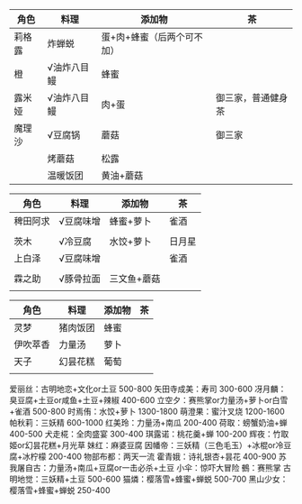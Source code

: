 
| 角色   | 料理        | 添加物                     | 茶                 |
| ------ | ----------- | -------------------------- | ------------------ |
| 莉格露 | 炸蝉蜕      | 蛋+肉+蜂蜜（后两个可不加） |                    |
| 橙     | √油炸八目鳗 | 蜂蜜                       |                    |
| 露米娅 | √油炸八目鳗 | 肉+蛋                      | 御三家，普通健身茶 |
| 魔理沙 | √豆腐锅      | 蘑菇                       | 御三家             |
|        | 烤蘑菇      | 松露                       |                    |
|        | 温暖饭团    | 黄油+蘑菇                  |                    |


| 角色     | 料理      | 添加物      | 茶     |
| -------- | --------- | ----------- | ------ |
| 稗田阿求 | √豆腐味增 | 蜂蜜+萝卜   | 雀酒   |
|          |           |             |        |
| 茨木     | √冷豆腐   | 水饺+萝卜   | 日月星 |
| 上白泽   | √豆腐味增 |             | 雀酒   |
|          |           |             |        |
| 霖之助   | √豚骨拉面 | 三文鱼+蘑菇 |        |
|          |           |             |        |

| 角色     | 料理     | 添加物 | 茶  |
| -------- | -------- | ------ | --- |
| 灵梦     | 猪肉饭团 | 蜂蜜   |     |
| 伊吹萃香 | 力量汤   | 萝卜   |     |
| 天子     | 幻昙花糕 | 葡萄   |     |
|          |          |        |     |


爱丽丝：古明地恋+文化or土豆 500-800
矢田寺成美：寿司 300-600
冴月麟：臭豆腐+土豆or咸鱼+土豆+辣椒 400-600
立空夕：赛熊掌or力量汤+萝卜or白雪 +雀酒 500-800
时焉侑：水饺+萝卜 1300-1800
萌澄果：蜜汁叉烧 1200-1600
帕秋莉：三妖精 600-1000
红美玲：力量汤+南瓜 200-400
荷取：螃蟹奶油+蝉 400-500
犬走椛：全肉盛宴 300-400
琪露诺：桃花羹+蝉 100-200
辉夜：竹取姬or幻昙花糕+月光草
妹红：麻婆豆腐
因幡帝：三妖精（三色毛玉）+冰棍or冷豆腐+冰柠檬 200-400
物部布都：两天一流
霍青娥：诗礼银杏+昙花 400-900
苏我屠自古：力量汤+南瓜+豆腐or一击必杀+土豆
小伞：惊吓大冒险
鵺：赛熊掌
古明地觉：三妖精+土豆 500-600
猫燐：樱落雪+蜂蜜+蝉蜕 500-700
黑山少女：樱落雪+蜂蜜+蝉蜕 250-400